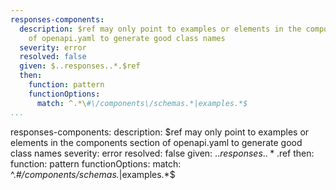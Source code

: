 ```yaml
---
responses-components:
  description: $ref may only point to examples or elements in the components section
    of openapi.yaml to generate good class names
  severity: error
  resolved: false
  given: $..responses..*.$ref
  then:
    function: pattern
    functionOptions:
      match: ^.*\#\/components\/schemas.*|examples.*$
...
```

responses-components:
  description: $ref may only point to examples or elements in the components section
    of openapi.yaml to generate good class names
  severity: error
  resolved: false
  given: $..responses..*.$ref
  then:
    function: pattern
    functionOptions:
      match: ^.*\#\/components\/schemas.*|examples.*$